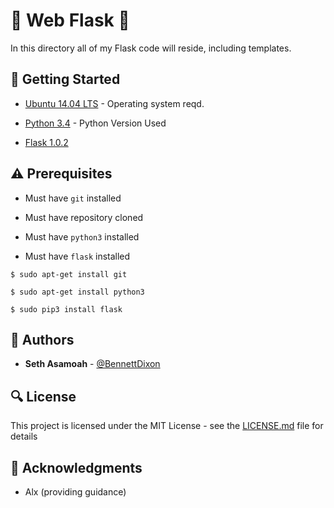 # :shell: Web Flask :shell:

In this directory all of my Flask code will reside, including templates.

## :running: Getting Started

* [Ubuntu 14.04 LTS](http://releases.ubuntu.com/14.04/) - Operating system reqd.

* [Python 3.4](https://www.python.org/download/releases/3.4.0/) - Python Version Used

* [Flask 1.0.2](http://flask.pocoo.org/docs/1.0/)

## :warning: Prerequisites

* Must have `git` installed

* Must have repository cloned

* Must have `python3` installed

* Must have `flask` installed

```
$ sudo apt-get install git
```

```
$ sudo apt-get install python3
```

```
$ sudo pip3 install flask
```

## :blue_book: Authors
* **Seth Asamoah** - [@BennettDixon](https://github.com/Kwame8919)

## :mag: License

This project is licensed under the MIT License - see the [LICENSE.md](https://github.com/Kwame8919/AirBnB_clone_v2/blob/master/LICENSE.md) file for details



## :mega: Acknowledgments

* Alx (providing guidance)
